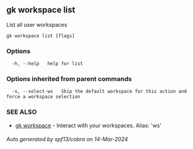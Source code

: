 ## gk workspace list

List all user workspaces

```
gk workspace list [flags]
```

### Options

```
  -h, --help   help for list
```

### Options inherited from parent commands

```
  -s, --select-ws   Skip the default workspace for this action and force a workspace selection
```

### SEE ALSO

* [gk workspace](gk_workspace.md)	 - Interact with your workspaces. Alias: 'ws'

###### Auto generated by spf13/cobra on 14-Mar-2024

